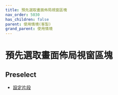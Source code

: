 ```yaml
---
title: 預先選取畫面佈局視窗區塊
nav_order: 5030
has_children: false
parent: 使用情境(客製)
grand_parent: 使用情境
---
```



# 預先選取畫面佈局視窗區塊

## Preselect

* [設定片段](https://github.com/samwhelp/note-about-bspwm/blob/gh-pages/_demo/config/bspwm-config/main/config/bspwm/share/gen/sxhkd-gen-rc/Section/Keybind/Layout/Preselect.conf)
